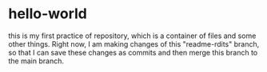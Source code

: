 # hello-world
this is my first practice of repository, which is a container of files and some other things. 
Right now, I am making changes of this "readme-rdits" branch, so that I can save these changes as commits and then merge this branch to the main branch.
